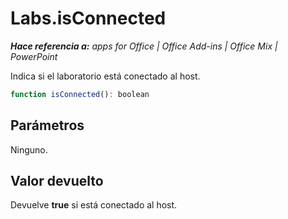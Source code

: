 
# Labs.isConnected

 _**Hace referencia a:** apps for Office | Office Add-ins | Office Mix | PowerPoint_

Indica si el laboratorio está conectado al host.

```js
function isConnected(): boolean
```


## Parámetros

Ninguno.


## Valor devuelto

Devuelve **true** si está conectado al host.

